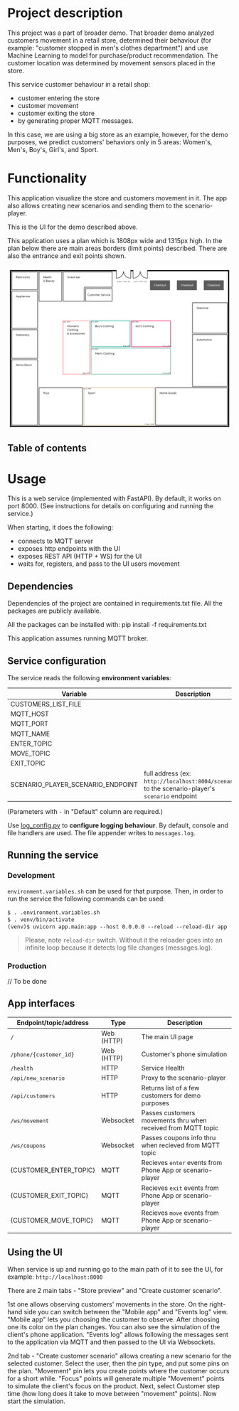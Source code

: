 # Project description
This project was a part of broader demo. That broader demo analyzed customers movement in a retail store, determined their behaviour (for example: "customer stopped in men's clothes department") and use Machine Learning to model for purchase/product recommendation. The customer location was determined by movement sensors placed in the store.

This service customer behaviour in a retail shop:

* customer entering the store
* customer movement
* customer exiting the store
* by generating proper MQTT messages.

In this case, we are using a big store as an example, however, for the demo purposes, we predict customers' behaviors only in 5 areas: Women's, Men's, Boy's, Girl's, and Sport.

# Functionality

This application visualize the store and customers movement in it. The app also allows creating new scenarios and sending them to the scenario-player.

This is the UI for the demo described above.

This application uses a plan which is 1808px wide and 1315px high. In the plan below there are main areas borders (limit points) described.
There are also the entrance and exit points shown.

![alt text](docs/store-plan-pts.png)

## Table of contents

# Usage

This is a web service (implemented with FastAPI). By default, it works on port 8000. (See instructions for details on configuring and running the service.)

When starting, it does the following:

* connects to MQTT server
* exposes http endpoints with the UI
* exposes REST API (HTTP + WS) for the UI
* waits for, registers, and pass to the UI users movement

## Dependencies

Dependencies of the project are contained in requirements.txt file. All the packages are publicly available.

All the packages can be installed with: pip install -f requirements.txt

This application assumes running MQTT broker.

## Service configuration

The service reads the following **environment variables**:

| Variable              | Description                           |  Default      |
|-----------------------|---------------------------------------|--------------:|
| CUSTOMERS_LIST_FILE   |                                       | app/resources/customers.json |
| MQTT_HOST             |                                       | -             |
| MQTT_PORT             |               	                    | 1883          |
| MQTT_NAME             |                	                    | demoVisClient |
| ENTER_TOPIC           |                                       | customer/enter|
| MOVE_TOPIC            |                                       | customer/move |
| EXIT_TOPIC            |                                       | customer/exit |
| SCENARIO_PLAYER_SCENARIO_ENDPOINT | full address (ex: `http://localhost:8004/scenario`) to the scenario-player's `scenario` endpoint | - |


(Parameters with `-` in "Default" column are required.)

Use [log_config.py](./app/utils/log_config.py) to **configure logging behaviour**. 
By default, console and file handlers are used. The file appender writes to `messages.log`.

## Running the service

### Development

`environment.variables.sh` can be used for that purpose. Then, in order to run the service the following commands can be
used:

```
$ . .environment.variables.sh
$ . venv/bin/activate
(venv)$ uvicorn app.main:app --host 0.0.0.0 --reload --reload-dir app
```
> Please, note `reload-dir` switch. Without it the reloader goes into an infinite loop because it detects log file changes (messages.log).

### Production

// To be done

## App interfaces

| Endpoint/topic/address | Type       | Description                           |
|------------------------|------------|---------------------------------------|
| `/`                    | Web (HTTP) | The main UI page                      |
| `/phone/{customer_id}` | Web (HTTP) | Customer's phone simulation           |
| `/health`              | HTTP       | Service Health                        |
| `/api/new_scenario`    | HTTP       | Proxy to the scenario-player          |
| `/api/customers`       | HTTP       | Returns list of a few customers for demo purposes |
| `/ws/movement`         | Websocket  | Passes customers movements thru when received from MQTT topic |
| `/ws/coupons`          | Websocket  | Passes coupons info thru when recieved from MQTT topic |
| {CUSTOMER_ENTER_TOPIC} | MQTT       | Recieves `enter` events from Phone App or scenario-player |
| {CUSTOMER_EXIT_TOPIC}  | MQTT       | Recieves `exit` events from Phone App or scenario-player |
| {CUSTOMER_MOVE_TOPIC}  | MQTT       | Recieves `move` events from Phone App or scenario-player |

## Using the UI

When service is up and running go to the main path of it to see the UI, for example: `http://localhost:8000`

There are 2 main tabs - "Store preview" and "Create customer scenario".

1st one allows observing customers' movements in the store. On the right-hand side you can switch between the "Mobile app" and "Events log" view.
"Mobile app" lets you choosing the customer to observe. After choosing one its color on the plan changes. You can also see the simulation of
the client's phone application. "Events log" allows following the messages sent to the application via MQTT and then passed to the UI via Websockets.

2nd tab - "Create customer scenario" allows creating a new scenario for the selected customer. Select the user, then the pin type, and put some
pins on the plan. "Movement" pin lets you create points where the customer occurs for a short while. "Focus" points will generate multiple "Movement"
points to simulate the client's focus on the product. Next, select Customer step time (how long does it take to move between "movement" points).
Now start the simulation.
